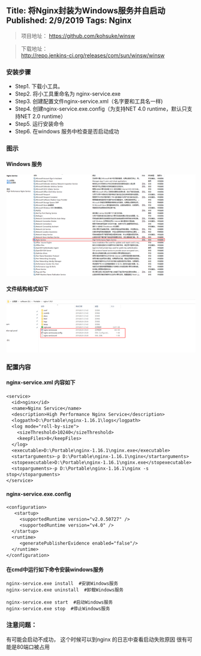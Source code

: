 Title: 将Nginx封装为Windows服务并自启动
Published: 2/9/2019
Tags: Nginx
---
> 项目地址： 
https://github.com/kohsuke/winsw

> 下载地址：  
http://repo.jenkins-ci.org/releases/com/sun/winsw/winsw

### 安装步骤
- Step1. 下载小工具。 
- Step2. 将小工具重命名为 nginx-service.exe
- Step3. 创建配置文件nginx-service.xml（名字要和工具名一样) 
- Step4. 创建nginx-service.exe.config（为支持NET 4.0 runtime，默认只支持NET 2.0 runtime）
- Step5. 运行安装命令
- Step6. 在windows 服务中检查是否启动成功

### 图示
#### Windows 服务
![windows service](./images/1-windowsservice.png)

#### 文件结构格式如下
![windows service](./images/1-filestruct.png)

### 配置内容
#### nginx-service.xml 内容如下
```
<service>
  <id>nginx</id>   
  <name>Nginx Service</name>   
  <description>High Performance Nginx Service</description>   
  <logpath>D:\Portable\nginx-1.16.1\logs</logpath>   
  <log mode="roll-by-size">
    <sizeThreshold>10240</sizeThreshold>    
    <keepFiles>8</keepFiles>  
  </log>  
  <executable>D:\Portable\nginx-1.16.1\nginx.exe</executable>  
  <startarguments>-p D:\Portable\nginx-1.16.1\nginx</startarguments>  
  <stopexecutable>D:\Portable\nginx-1.16.1\nginx.exe</stopexecutable>
  <stoparguments>-p D:\Portable\nginx-1.16.1\nginx -s stop</stoparguments>
</service>
```

#### nginx-service.exe.config
```
<configuration>
   <startup>
     <supportedRuntime version="v2.0.50727" />    
     <supportedRuntime version="v4.0" />  
  </startup>
  <runtime>
     <generatePublisherEvidence enabled="false"/>   
  </runtime>
</configuration>
```

#### 在cmd中运行如下命令安装windows服务
```
nginx-service.exe install  #安装Windows服务
nginx-service.exe uninstall  #卸载Windows服务
 
nginx-service.exe start  #启动Windows服务
nginx-service.exe stop  #停止Windows服务
```

### 注意问题：
有可能会启动不成功， 这个时候可以到nginx 的日志中查看启动失败原因
很有可能是80端口被占用